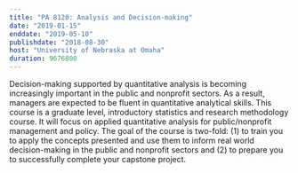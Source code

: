 ```yaml
---
title: "PA 8120: Analysis and Decision-making"
date: "2019-01-15"
enddate: "2019-05-10"
publishdate: "2018-08-30"
host: "University of Nebraska at Omaha"
duration: 9676800
---
```


Decision-making supported by quantitative analysis is becoming increasingly important in the public and nonprofit sectors. As a result, managers are expected to be fluent in quantitative analytical skills. This course is a graduate level, introductory statistics and research methodology course. It will focus on applied quantitative analysis for public/nonprofit management and policy. The goal of the course is two-fold: (1) to train you to apply the concepts presented and use them to inform real world decision-making in the public and nonprofit sectors and (2) to prepare you to successfully complete your capstone project.
